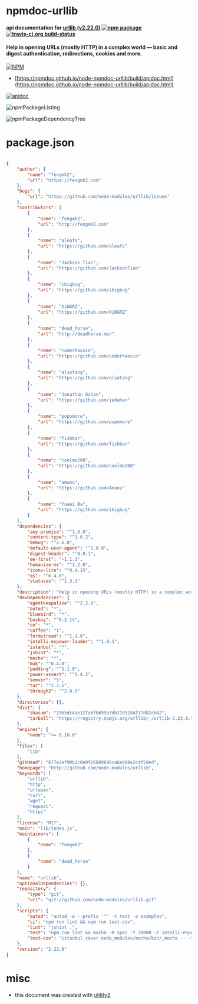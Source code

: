 # npmdoc-urllib

#### api documentation for  [urllib (v2.22.0)](http://github.com/node-modules/urllib)  [![npm package](https://img.shields.io/npm/v/npmdoc-urllib.svg?style=flat-square)](https://www.npmjs.org/package/npmdoc-urllib) [![travis-ci.org build-status](https://api.travis-ci.org/npmdoc/node-npmdoc-urllib.svg)](https://travis-ci.org/npmdoc/node-npmdoc-urllib)

#### Help in opening URLs (mostly HTTP) in a complex world — basic and digest authentication, redirections, cookies and more.

[![NPM](https://nodei.co/npm/urllib.png?downloads=true&downloadRank=true&stars=true)](https://www.npmjs.com/package/urllib)

- [https://npmdoc.github.io/node-npmdoc-urllib/build/apidoc.html](https://npmdoc.github.io/node-npmdoc-urllib/build/apidoc.html)

[![apidoc](https://npmdoc.github.io/node-npmdoc-urllib/build/screenCapture.buildCi.browser.%252Ftmp%252Fbuild%252Fapidoc.html.png)](https://npmdoc.github.io/node-npmdoc-urllib/build/apidoc.html)

![npmPackageListing](https://npmdoc.github.io/node-npmdoc-urllib/build/screenCapture.npmPackageListing.svg)

![npmPackageDependencyTree](https://npmdoc.github.io/node-npmdoc-urllib/build/screenCapture.npmPackageDependencyTree.svg)



# package.json

```json

{
    "author": {
        "name": "fengmk2",
        "url": "https://fengmk2.com"
    },
    "bugs": {
        "url": "https://github.com/node-modules/urllib/issues"
    },
    "contributors": [
        {
            "name": "fengmk2",
            "url": "http://fengmk2.com"
        },
        {
            "name": "aleafs",
            "url": "https://github.com/aleafs"
        },
        {
            "name": "Jackson Tian",
            "url": "https://github.com/JacksonTian"
        },
        {
            "name": "ibigbug",
            "url": "https://github.com/ibigbug"
        },
        {
            "name": "XiNGRZ",
            "url": "https://github.com/XiNGRZ"
        },
        {
            "name": "dead_horse",
            "url": "http://deadhorse.me/"
        },
        {
            "name": "coderhaoxin",
            "url": "https://github.com/coderhaoxin"
        },
        {
            "name": "alsotang",
            "url": "https://github.com/alsotang"
        },
        {
            "name": "Jonathan Dahan",
            "url": "https://github.com/jedahan"
        },
        {
            "name": "popomore",
            "url": "https://github.com/popomore"
        },
        {
            "name": "fishbar",
            "url": "https://github.com/fishbar"
        },
        {
            "name": "coolme200",
            "url": "https://github.com/coolme200"
        },
        {
            "name": "amunu",
            "url": "https://github.com/Amunu"
        },
        {
            "name": "Yuwei Ba",
            "url": "https://github.com/ibigbug"
        }
    ],
    "dependencies": {
        "any-promise": "^1.3.0",
        "content-type": "^1.0.2",
        "debug": "^2.6.0",
        "default-user-agent": "^1.0.0",
        "digest-header": "^0.0.1",
        "ee-first": "~1.1.1",
        "humanize-ms": "^1.2.0",
        "iconv-lite": "^0.4.15",
        "qs": "^6.4.0",
        "statuses": "^1.3.1"
    },
    "description": "Help in opening URLs (mostly HTTP) in a complex world — basic and digest authentication, redirections, cookies and more.",
    "devDependencies": {
        "agentkeepalive": "^2.2.0",
        "autod": "*",
        "bluebird": "*",
        "busboy": "^0.2.14",
        "co": "*",
        "coffee": "1",
        "formstream": "^1.1.0",
        "intelli-espower-loader": "^1.0.1",
        "istanbul": "*",
        "jshint": "*",
        "mocha": "*",
        "muk": "^0.4.0",
        "pedding": "^1.1.0",
        "power-assert": "^1.4.2",
        "semver": "5",
        "tar": "^2.2.1",
        "through2": "^2.0.3"
    },
    "directories": {},
    "dist": {
        "shasum": "2965dc4ae127a6fb695b7db27d3184f17d82cb42",
        "tarball": "https://registry.npmjs.org/urllib/-/urllib-2.22.0.tgz"
    },
    "engines": {
        "node": ">= 0.10.0"
    },
    "files": [
        "lib"
    ],
    "gitHead": "677e2ef90b3c0e0f26889696ca6eb88e2c4f5ded",
    "homepage": "http://github.com/node-modules/urllib",
    "keywords": [
        "urllib",
        "http",
        "urlopen",
        "curl",
        "wget",
        "request",
        "https"
    ],
    "license": "MIT",
    "main": "lib/index.js",
    "maintainers": [
        {
            "name": "fengmk2"
        },
        {
            "name": "dead_horse"
        }
    ],
    "name": "urllib",
    "optionalDependencies": {},
    "repository": {
        "type": "git",
        "url": "git://github.com/node-modules/urllib.git"
    },
    "scripts": {
        "autod": "autod -w --prefix '^' -t test -e examples",
        "ci": "npm run lint && npm run test-cov",
        "lint": "jshint .",
        "test": "npm run lint && mocha -R spec -t 30000 -r intelli-espower-loader test/*.test.js",
        "test-cov": "istanbul cover node_modules/mocha/bin/_mocha -- -t 30000 -r intelli-espower-loader test/*.test.js"
    },
    "version": "2.22.0"
}
```



# misc
- this document was created with [utility2](https://github.com/kaizhu256/node-utility2)
